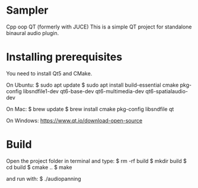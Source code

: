# Sampler
Cpp oop QT (formerly with JUCE)
This is a simple QT project for standalone binaural audio plugin.

# Installing prerequisites
You need to install Qt5 and CMake.

On Ubuntu:
$ sudo apt update
$ sudo apt install build-essential cmake pkg-config libsndfile1-dev qt6-base-dev qt6-multimedia-dev qt6-spatialaudio-dev

On Mac:
$ brew update
$ brew install cmake pkg-config libsndfile qt

On Windows:
https://www.qt.io/download-open-source

# Build
Open the project folder in terminal and type:
$ rm -rf build
$ mkdir build
$ cd build
$ cmake ..
$ make

and run with:
$ ./audiopanning

